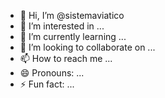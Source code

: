 - 👋 Hi, I’m @sistemaviatico
- 👀 I’m interested in ...
- 🌱 I’m currently learning ...
- 💞️ I’m looking to collaborate on ...
- 📫 How to reach me ...
- 😄 Pronouns: ...
- ⚡ Fun fact: ...

<!---
sistemaviatico/sistemaviatico is a ✨ special ✨ repository because its `README.md` (this file) appears on your GitHub profile.
You can click the Preview link to take a look at your changes.
--->
